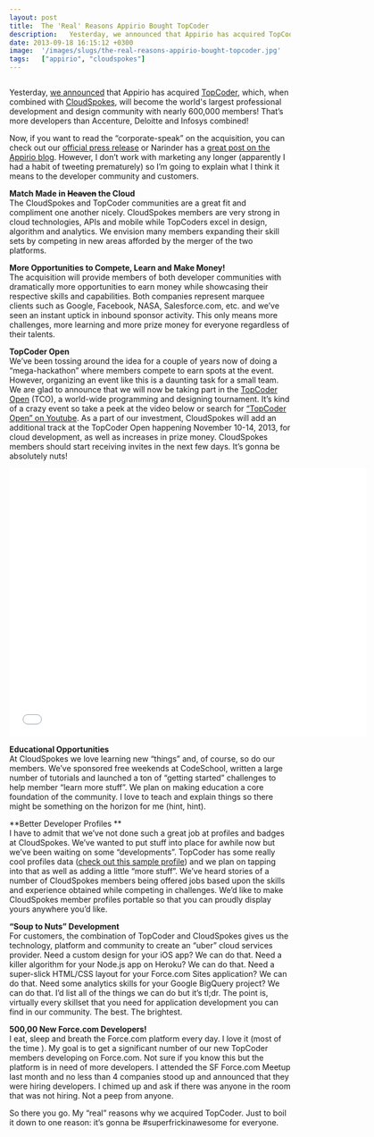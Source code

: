 ```yaml
---
layout: post
title:  The 'Real' Reasons Appirio Bought TopCoder
description:   Yesterday, we announced that Appirio has acquired TopCoder , which, when combined with CloudSpokes , will become the worlds largest professional development and design community with nearly 600,000 members! That’s more developers than Accenture, Deloitte and Infosys combined!  Now, if you want to read the corporate-speak on the acquisition, you can check out our official press release or Narinder has a great post on the Appirio blog  . However, I don’t work with marketing any longer (apparentl
date: 2013-09-18 16:15:12 +0300
image:  '/images/slugs/the-real-reasons-appirio-bought-topcoder.jpg'
tags:   ["appirio", "cloudspokes"]
---
```

<p><img src="http://res.cloudinary.com/blog-jeffdouglas-com/image/upload/v1400327590/CS_TC_ncfs8z.png" alt="" ></p>
<p>Yesterday, <a href="http://www.cloudspokes.com/press/september-17-2013">we announced</a> that Appirio has acquired <a href="http://www.topcoder.com">TopCoder</a>, which, when combined with <a href="http://www.cloudspokes.com">CloudSpokes</a>, will become the world's largest professional development and design community with nearly 600,000 members! That’s more developers than Accenture, Deloitte and Infosys combined!</p>
<p>Now, if you want to read the “corporate-speak” on the acquisition, you can check out our <a href="http://appirio.com/category/press-releases/2013/09/appirio-acquires-topcoder-creating-worlds-largest-professional-development-design-community/">official press release</a> or Narinder has a <a href="http://appirio.com/category/business-blog/it/2013/09/appirio-combined-topcoder-cloudspokes-uber-cloud-services-company/">great post on the Appirio blog</a>. However, I don’t work with marketing any longer (apparently I had a habit of tweeting prematurely) so I’m going to explain what I think it means to the developer community and customers.</p>
<p><strong>Match Made in <del datetime="2013-09-18T17:05:27+00:00">Heaven</del> the Cloud</strong><br>
The CloudSpokes and TopCoder communities are a great fit and compliment one another nicely. CloudSpokes members are very strong in cloud technologies, APIs and mobile while TopCoders excel in design, algorithm and analytics. We envision many members expanding their skill sets by competing in new areas afforded by the merger of the two platforms.</p>
<p><strong>More Opportunities to Compete, Learn and Make Money!</strong><br>
The acquisition will provide members of both developer communities with dramatically more opportunities to earn money while showcasing their respective skills and capabilities. Both companies represent marquee clients such as Google, Facebook, NASA, Salesforce.com, etc. and we’ve seen an instant uptick in inbound sponsor activity. This only means more challenges, more learning and more prize money for everyone regardless of their talents.</p>
<p><strong>TopCoder Open</strong><br>
We’ve been tossing around the idea for a couple of years now of doing a “mega-hackathon” where members compete to earn spots at the event. However, organizing an event like this is a daunting task for a small team. We are glad to announce that we will now be taking part in the <a href="http://community.topcoder.com/tco13/">TopCoder Open</a> (TCO), a world-wide programming and designing tournament. It’s kind of a crazy event so take a peek at the video below or search for <a href="http://www.youtube.com/results?search_query=topcoder+open&oq=topcoder+open&gs_l=youtube.3...496.3177.0.3358.16.13.3.0.0.0.132.1110.11j2.13.0...0.0...1ac.1.11.youtube.v8q6w0c3kwg">“TopCoder Open” on Youtube</a>. As a part of our investment, CloudSpokes will add an additional track at the TopCoder Open happening November 10-14, 2013, for cloud development, as well as increases in prize money. CloudSpokes members should start receiving invites in the next few days. It’s gonna be absolutely nuts!</p>
<div class="flex-video"><iframe width="640" height="480" src="//www.youtube.com/embed/7YgWtpnPdZc" frameborder="0" allowfullscreen></iframe></div>
<p><strong>Educational Opportunities</strong><br>
At CloudSpokes we love learning new “things” and, of course, so do our members. We’ve sponsored free weekends at CodeSchool, written a large number of tutorials and launched a ton of “getting started” challenges to help member “learn more stuff”. We plan on making education a core foundation of the community. I love to teach and explain things so there might be something on the horizon for me (hint, hint).</p>
<p>**Better Developer Profiles **<br>
I have to admit that we’ve not done such a great job at profiles and badges at CloudSpokes. We’ve wanted to put stuff into place for awhile now but we’ve been waiting on some “developments”. TopCoder has some really cool profiles data (<a href="http://community.topcoder.com/tc?module=MemberProfile&cr=22263204&tab=alg">check out this sample profile</a>) and we plan on tapping into that as well as adding a little “more stuff”. We’ve heard stories of a number of CloudSpokes members being offered jobs based upon the skills and experience obtained while competing in challenges. We’d like to make CloudSpokes member profiles portable so that you can proudly display yours anywhere you’d like.</p>
<p><strong>“Soup to Nuts” Development</strong><br>
For customers, the combination of TopCoder and CloudSpokes gives us the technology, platform and community to create an “uber” cloud services provider. Need a custom design for your iOS app? We can do that. Need a killer algorithm for your Node.js app on Heroku? We can do that. Need a super-slick HTML/CSS layout for your Force.com Sites application? We can do that. Need some analytics skills for your Google BigQuery project? We can do that. I’d list all of the things we can do but it’s tl;dr. The point is, virtually every skillset that you need for application development you can find in our community. The best. The brightest.</p>
<p><strong>500,00 New Force.com Developers!</strong><br>
I eat, sleep and breath the Force.com platform every day. I love it (most of the time <g>). My goal is to get a significant number of our new TopCoder members developing on Force.com. Not sure if you know this but the platform is in need of more developers. I attended the SF Force.com Meetup last month and no less than 4 companies stood up and announced that they were hiring developers. I chimed up and ask if there was anyone in the room that was not hiring. Not a peep from anyone.</p>
<p>So there you go. My “real” reasons why we acquired TopCoder. Just to boil it down to one reason: it’s gonna be #superfrickinawesome for everyone.</p>

